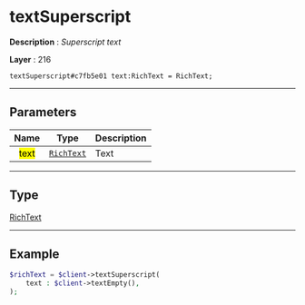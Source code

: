 # textSuperscript

**Description** : *Superscript text*

**Layer** : 216

```tl
textSuperscript#c7fb5e01 text:RichText = RichText;
```

---

## Parameters

| Name | Type | Description |
| :---: | :---: | :--- |
| <mark>text</mark> | [`RichText`](type/RichText) | Text |

---

## Type

[RichText](type/RichText)

---

## Example

```php
$richText = $client->textSuperscript(
	text : $client->textEmpty(),
);
```